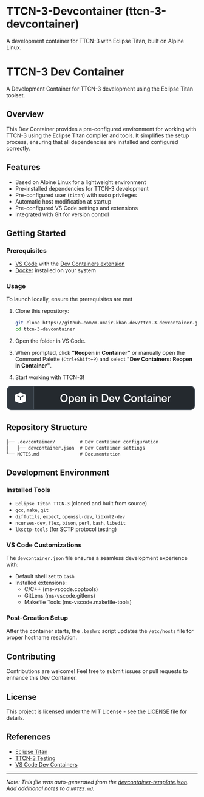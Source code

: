 
# TTCN-3-Devcontainer (ttcn-3-devcontainer)

A development container for TTCN-3 with Eclipse Titan, built on Alpine Linux.



# TTCN-3 Dev Container

A Development Container for TTCN-3 development using the Eclipse Titan toolset.

## Overview

This Dev Container provides a pre-configured environment for working with TTCN-3 using the Eclipse Titan compiler and tools. It simplifies the setup process, ensuring that all dependencies are installed and configured correctly.

## Features

- Based on Alpine Linux for a lightweight environment
- Pre-installed dependencies for TTCN-3 development
- Pre-configured user (`titan`) with sudo privileges
- Automatic host modification at startup
- Pre-configured VS Code settings and extensions
- Integrated with Git for version control

## Getting Started

### Prerequisites

- [VS Code](https://code.visualstudio.com/) with the [Dev Containers extension](https://marketplace.visualstudio.com/items?itemName=ms-vscode-remote.remote-containers)
- [Docker](https://www.docker.com/) installed on your system

### Usage

To launch locally, ensure the prerequisites are met

1. Clone this repository:
   ```sh
   git clone https://github.com/m-umair-khan-dev/ttcn-3-devcontainer.git
   cd ttcn-3-devcontainer
   ```

2. Open the folder in VS Code.

3. When prompted, click **"Reopen in Container"** or manually open the Command Palette (`Ctrl+Shift+P`) and select **"Dev Containers: Reopen in Container"**.

4. Start working with TTCN-3!

[![Open in Dev Container](https://raw.githubusercontent.com/m-umair-khan-dev/ttcn-3-devcontainer/refs/heads/main/.devcontainer/devcontainer-badge.svg.svg)](https://vscode.dev/redirect?url=vscode://ms-vscode-remote.remote-containers/cloneInVolume?url=https://github.com/m-umair-khan-dev/ttcn-3-devcontainer)

## Repository Structure

```
├── .devcontainer/         # Dev Container configuration
│   ├── devcontainer.json  # Dev Container settings
└── NOTES.md               # Documentation
```

## Development Environment

### Installed Tools

- `Eclipse Titan TTCN-3` (cloned and built from source)
- `gcc`, `make`, `git`
- `diffutils`, `expect`, `openssl-dev`, `libxml2-dev`
- `ncurses-dev`, `flex`, `bison`, `perl`, `bash`, `libedit`
- `lksctp-tools` (for SCTP protocol testing)

### VS Code Customizations

The `devcontainer.json` file ensures a seamless development experience with:

- Default shell set to `bash`
- Installed extensions:
  - C/C++ (ms-vscode.cpptools)
  - GitLens (ms-vscode.gitlens)
  - Makefile Tools (ms-vscode.makefile-tools)

### Post-Creation Setup

After the container starts, the `.bashrc` script updates the `/etc/hosts` file for proper hostname resolution.

## Contributing

Contributions are welcome! Feel free to submit issues or pull requests to enhance this Dev Container.

## License

This project is licensed under the MIT License - see the [LICENSE](LICENSE) file for details.

## References

- [Eclipse Titan](https://www.eclipse.org/titan/)
- [TTCN-3 Testing](https://en.wikipedia.org/wiki/Testing_and_Test_Control_Notation)
- [VS Code Dev Containers](https://code.visualstudio.com/docs/remote/containers)

---

_Note: This file was auto-generated from the [devcontainer-template.json](https://github.com/m-umair-khan-dev/devcontainers/blob/main/src/ttcn-3-devcontainer/devcontainer-template.json).  Add additional notes to a `NOTES.md`._
